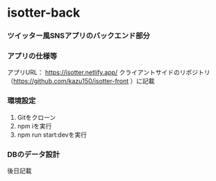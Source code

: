 # isotter-back

### ツイッター風SNSアプリのバックエンド部分

### アプリの仕様等
アプリURL： https://isotter.netlify.app/
クライアントサイドのリポジトリ（https://github.com/kazu150/isotter-front ）に記載

### 環境設定
1. Gitをクローン
2. npm iを実行
3. npm run start:devを実行

### DBのデータ設計
後日記載
